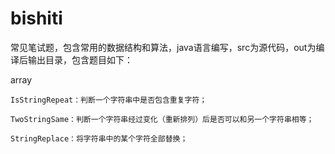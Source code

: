 # bishiti
常见笔试题，包含常用的数据结构和算法，java语言编写，src为源代码，out为编译后输出目录，包含题目如下：

array

    IsStringRepeat：判断一个字符串中是否包含重复字符；
    
    TwoStringSame：判断一个字符串经过变化（重新排列）后是否可以和另一个字符串相等；
    
    StringReplace：将字符串中的某个字符全部替换；
    
